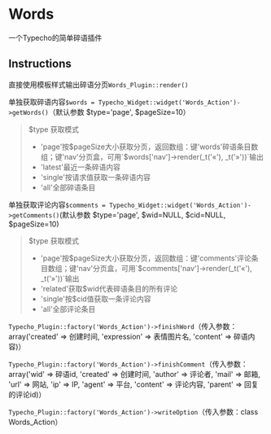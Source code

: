 # Words

一个Typecho的简单碎语插件

## Instructions

直接使用模板样式输出碎语分页`Words_Plugin::render()`

单独获取碎语内容`$words = Typecho_Widget::widget('Words_Action')->getWords()`（默认参数 $type='page', $pageSize=10）
> $type 获取模式
>
> * 'page'按$pageSize大小获取分页，返回数组：键'words'碎语条目数组；键'nav'分页盒，可用`$words['nav']->render(_t('&laquo;'), _t('&raquo;'))`输出
> * 'latest'最近一条碎语内容
> * 'single'按请求值获取一条碎语内容
> * 'all'全部碎语条目

单独获取评论内容`$comments = Typecho_Widget::widget('Words_Action')->getComments()`(默认参数 $type='page', $wid=NULL, $cid=NULL, $pageSize=10)
> $type 获取模式
>
> * 'page'按$pageSize大小获取分页，返回数组：键'comments'评论条目数组；键'nav'分页盒，可用`$comments['nav']->render(_t('&laquo;'), _t('&raquo;'))`输出
> * 'related'获取$wid代表碎语条目的所有评论
> * 'single'按$cid值获取一条评论内容
> * 'all'全部评论条目

`Typecho_Plugin::factory('Words_Action')->finishWord`（传入参数：array('created' => 创建时间, 'expression' => 表情图片名, 'content' => 碎语内容)）

`Typecho_Plugin::factory('Words_Action')->finishComment`（传入参数：array('wid' => 碎语id, 'created' => 创建时间, 'author' => 评论者, 'mail' => 邮箱, 'url' => 网站, 'ip' => IP, 'agent' => 平台, 'content' => 评论内容, 'parent' => 回复的评论id)）

`Typecho_Plugin::factory('Words_Action')->writeOption`（传入参数：class Words_Action）
